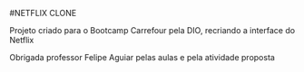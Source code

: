  #NETFLIX CLONE
 

Projeto criado para o Bootcamp Carrefour pela DIO, recriando a interface do Netflix

Obrigada professor  Felipe Aguiar pelas aulas e pela atividade proposta
